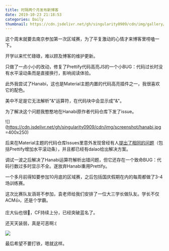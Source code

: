 ```yaml
---
title: 时隔两个月发布新博客
date: 2019-10-23 21:18:53
categories: Daily
thumbnail: https://cdn.jsdelivr.net/gh/singularity0909/cdn/img/gallery/catalina_light.jpg
---
```


这个周末就要去南京参加第一次区域赛，为了平复激动的心情才来博客里唠嗑一下。

开学以来忙忙碌碌，难以顾及博客的维护更新。

只做了一点小小的改动，修复了Prettify代码高亮JS的一个小BUG：代码过长时没有水平滚动条而是直接换行，影响阅读体验。

此外我尝试了Hanabi，这也是Material主题内置的代码高亮插件之一，我很喜欢它的配色。

美中不足是它无法解析"&"运算符，在代码块中会显示成"&amp;"。

为了解决这个问题我憨憨地在Hanabi原作者代码仓库下发了issue。

![](https://cdn.jsdelivr.net/gh/singularity0909/cdn/img/screenshot/hanabi.jpg =400x250)

后来在Material主题的代码仓库Issues里意外发现曾经有人[提出了相同的问题](https://github.com/viosey/hexo-theme-material/issues/616)（包括Prettify增加水平滚动条），并且都已经有dalao给出解决方案。

调试一波之后解决了Hanabi运算符解析出错问题，但它还存在一个致命BUG：代码行数过多时显示不全。遂放弃Hanabi重用Prettify。

一个多月前得知要参加10月底的区域赛，之后包括国庆假期在内的每周都做了3-4场训练赛。

这次比赛队友涵哥不参加，袁老师给我们安排了一位大三学长做队友。学长不仅ACM👍，还是个学霸。

庄大仙也很🐂，CF持续上分，已经突破蓝名了。

还天天装弱，真是可恶啊:(

![](https://cdn.jsdelivr.net/gh/singularity0909/cdn/img/screenshot/zhl.png)

最后希望不要打铁，嗯就这样。